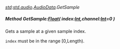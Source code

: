 _[std](../../modules/std/std-module.md):[std.audio](../../modules/std/std-audio.md).[AudioData](../../modules/std/std-audio-audiodata.md).GetSample_
##### Method GetSample:[Float](../../modules/wonkey/wonkey-types-float.md)( index:[Int](../../modules/wonkey/wonkey-types-int.md),channel:[Int](../../modules/wonkey/wonkey-types-int.md)=0 )
Gets a sample at a given sample index.

`index` must be in the range [0,Length).
